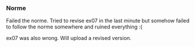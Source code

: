### Norme
Failed the norme. Tried to revise ex07 in the last minute but somehow failed to follow the norme somewhere and ruined everything :(

ex07 was also wrong. Will upload a revised version.
